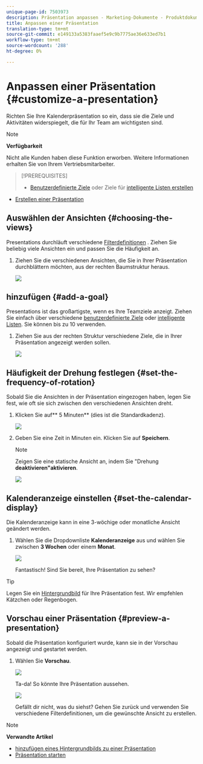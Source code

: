 ```yaml
---
unique-page-id: 7503973
description: Präsentation anpassen - Marketing-Dokumente - Produktdokumentation
title: Anpassen einer Präsentation
translation-type: tm+mt
source-git-commit: e149133a5383faaef5e9c9b7775ae36e633ed7b1
workflow-type: tm+mt
source-wordcount: '288'
ht-degree: 0%

---
```



# Anpassen einer Präsentation {#customize-a-presentation}

Richten Sie Ihre Kalenderpräsentation so ein, dass sie die Ziele und Aktivitäten widerspiegelt, die für Ihr Team am wichtigsten sind.

>[!NOTE]
>
>**Verfügbarkeit**
>
>Nicht alle Kunden haben diese Funktion erworben. Weitere Informationen erhalten Sie von Ihrem Vertriebsmitarbeiter.

>[!PREREQUISITES]
>
>* [Benutzerdefinierte Ziele](create-a-custom-goal.md) oder Ziele für [intelligente Listen erstellen](create-a-smart-list-goal.md)
   >
   >
* [Erstellen einer Präsentation](create-a-presentation.md)

>



## Auswählen der Ansichten {#choosing-the-views}

Presentations durchläuft verschiedene [Filterdefinitionen](../../../../product-docs/core-marketo-concepts/marketing-calendar/working-with-the-calendar/filtering-the-marketing-calendar.md) . Ziehen Sie beliebig viele Ansichten ein und passen Sie die Häufigkeit an.

1. Ziehen Sie die verschiedenen Ansichten, die Sie in Ihrer Präsentation durchblättern möchten, aus der rechten Baumstruktur heraus.

   ![](assets/image2015-3-18-13-3a6-3a10.png)

## hinzufügen {#add-a-goal}

Presentations ist das großartigste, wenn es Ihre Teamziele anzeigt. Ziehen Sie einfach über verschiedene [benutzerdefinierte Ziele](create-a-custom-goal.md) oder [intelligente Listen](create-a-smart-list-goal.md). Sie können bis zu 10 verwenden.

1. Ziehen Sie aus der rechten Struktur verschiedene Ziele, die in Ihrer Präsentation angezeigt werden sollen.

   ![](assets/image2015-3-24-14-3a23-3a26.png)

## Häufigkeit der Drehung festlegen {#set-the-frequency-of-rotation}

Sobald Sie die Ansichten in der Präsentation eingezogen haben, legen Sie fest, wie oft sie sich zwischen den verschiedenen Ansichten dreht.

1. Klicken Sie auf** 5 Minuten** (dies ist die Standardkadenz).

   ![](assets/image2015-3-18-13-3a17-3a29.png)

1. Geben Sie eine Zeit in Minuten ein. Klicken Sie auf **Speichern**.

   >[!NOTE]
   >
   >Zeigen Sie eine statische Ansicht an, indem Sie &quot;Drehung **deaktivieren&quot;aktivieren**.

   ![](assets/image2015-3-18-13-3a22-3a18.png)

## Kalenderanzeige einstellen {#set-the-calendar-display}

Die Kalenderanzeige kann in eine 3-wöchige oder monatliche Ansicht geändert werden.

1. Wählen Sie die Dropdownliste **Kalenderanzeige** aus und wählen Sie zwischen **3 Wochen** oder einem **Monat**.

   ![](assets/image2015-3-18-13-3a27-3a37.png)

   Fantastisch! Sind Sie bereit, Ihre Präsentation zu sehen?

>[!TIP]
>
>Legen Sie ein [Hintergrundbild](add-a-background-image-to-a-presentation.md) für Ihre Präsentation fest. Wir empfehlen Kätzchen oder Regenbogen.

## Vorschau einer Präsentation {#preview-a-presentation}

Sobald die Präsentation konfiguriert wurde, kann sie in der Vorschau angezeigt und gestartet werden.

1. Wählen Sie **Vorschau**.

   ![](assets/image2015-3-18-13-3a37-3a55.png)

   Ta-da! So könnte Ihre Präsentation aussehen.

   ![](assets/image2015-3-24-14-3a29-3a29.png)

   Gefällt dir nicht, was du siehst? Gehen Sie zurück und verwenden Sie verschiedene Filterdefinitionen, um die gewünschte Ansicht zu erstellen.

>[!NOTE]
>
>**Verwandte Artikel**
>
>* [hinzufügen eines Hintergrundbilds zu einer Präsentation](add-a-background-image-to-a-presentation.md)
>* [Präsentation starten](launch-a-presentation.md)

>



